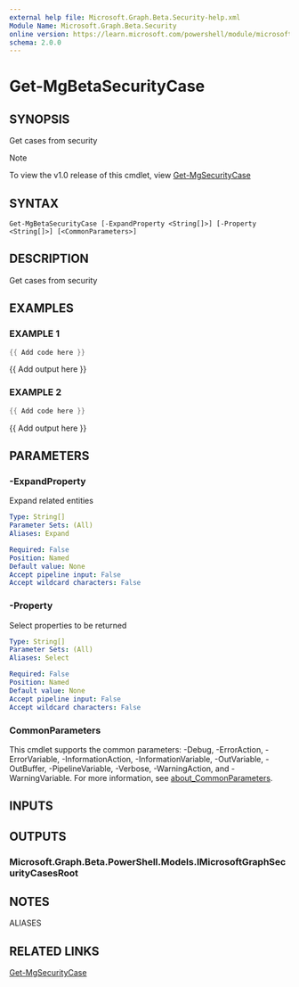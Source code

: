 ```yaml
---
external help file: Microsoft.Graph.Beta.Security-help.xml
Module Name: Microsoft.Graph.Beta.Security
online version: https://learn.microsoft.com/powershell/module/microsoft.graph.beta.security/get-mgbetasecuritycase
schema: 2.0.0
---
```


# Get-MgBetaSecurityCase

## SYNOPSIS
Get cases from security

> [!NOTE]
> To view the v1.0 release of this cmdlet, view [Get-MgSecurityCase](/powershell/module/Microsoft.Graph.Security/Get-MgSecurityCase?view=graph-powershell-v1.0)

## SYNTAX

```
Get-MgBetaSecurityCase [-ExpandProperty <String[]>] [-Property <String[]>] [<CommonParameters>]
```

## DESCRIPTION
Get cases from security

## EXAMPLES

### EXAMPLE 1
```powershell
{{ Add code here }}
```

{{ Add output here }}

### EXAMPLE 2
```powershell
{{ Add code here }}
```

{{ Add output here }}

## PARAMETERS

### -ExpandProperty
Expand related entities

```yaml
Type: String[]
Parameter Sets: (All)
Aliases: Expand

Required: False
Position: Named
Default value: None
Accept pipeline input: False
Accept wildcard characters: False
```

### -Property
Select properties to be returned

```yaml
Type: String[]
Parameter Sets: (All)
Aliases: Select

Required: False
Position: Named
Default value: None
Accept pipeline input: False
Accept wildcard characters: False
```

### CommonParameters
This cmdlet supports the common parameters: -Debug, -ErrorAction, -ErrorVariable, -InformationAction, -InformationVariable, -OutVariable, -OutBuffer, -PipelineVariable, -Verbose, -WarningAction, and -WarningVariable. For more information, see [about_CommonParameters](http://go.microsoft.com/fwlink/?LinkID=113216).

## INPUTS

## OUTPUTS

### Microsoft.Graph.Beta.PowerShell.Models.IMicrosoftGraphSecurityCasesRoot
## NOTES

ALIASES

## RELATED LINKS
[Get-MgSecurityCase](/powershell/module/Microsoft.Graph.Security/Get-MgSecurityCase?view=graph-powershell-v1.0)
